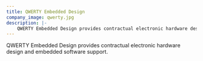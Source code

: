 ```yaml
---
title: QWERTY Embedded Design
company_image: qwerty.jpg
description: |-
    QWERTY Embedded Design provides contractual electronic hardware design and embedded software support.
---
```

QWERTY Embedded Design provides contractual electronic hardware design and embedded software support.
